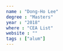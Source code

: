 ```yaml
---
name : "Dong-Ho Lee"
degree : "Masters"
year : "2018"
where : "CEA List"
website : ""
tags : ["alum"]
---
```

